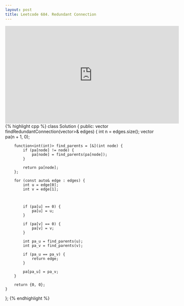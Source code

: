 ```yaml
---
layout: post
title: Leetcode 684. Redundant Connection
---
```


<iframe width="560" height="315" src="https://www.youtube.com/embed/puOZl3NokDc" frameborder="0" allow="autoplay; encrypted-media" allowfullscreen></iframe>
{% highlight cpp %}
class Solution {
public:
    vector<int> findRedundantConnection(vector<vector<int>>& edges) {
        int n = edges.size();
        vector<int> pa(n + 1, 0);
        
        function<int(int)> find_parents = [&](int node) {
            if (pa[node] != node) {
                pa[node] = find_parents(pa[node]);
            }
            
            return pa[node];
        };
        
        for (const auto& edge : edges) {
            int u = edge[0];
            int v = edge[1];
            
            
            
            if (pa[u] == 0) {
                pa[u] = u;
            }
            
            if (pa[v] == 0) {
                pa[v] = v;
            }
            
            int pa_u = find_parents(u);
            int pa_v = find_parents(v);
            
            if (pa_u == pa_v) {
                return edge;
            }
            
            pa[pa_u] = pa_v;
        }
        
        return {0, 0};
    }
};
{% endhighlight %}
